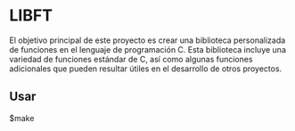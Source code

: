 <h1> LIBFT </h1>

<p>
 El objetivo principal de este proyecto es crear una biblioteca personalizada de funciones en el lenguaje de programación C. Esta biblioteca incluye una variedad de funciones estándar de C, así como algunas funciones adicionales que pueden resultar útiles en el desarrollo de otros proyectos.  
</p>

<h2> Usar </h2>

<p>$make</p>
